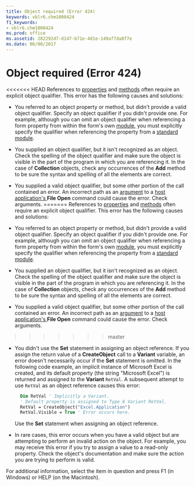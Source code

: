 ```yaml
---
title: Object required (Error 424)
keywords: vblr6.chm1000424
f1_keywords:
- vblr6.chm1000424
ms.prod: office
ms.assetid: 282292d7-d147-b71e-4d1e-149af7da8f7e
ms.date: 06/08/2017
---
```



# Object required (Error 424)

<<<<<<< HEAD
References to [properties](../../Glossary/vbe-glossary.md) and [methods](../../Glossary/vbe-glossary.md) often require an explicit object qualifier. This error has the following causes and solutions:

- You referred to an object property or method, but didn't provide a valid object qualifier. Specify an object qualifier if you didn't provide one. For example, although you can omit an object qualifier when referencing a form property from within the form's own [module](../../Glossary/vbe-glossary.md), you must explicitly specify the qualifier when referencing the property from a [standard module](../../Glossary/vbe-glossary.md).
    
- You supplied an object qualifier, but it isn't recognized as an object. Check the spelling of the object qualifier and make sure the object is visible in the part of the program in which you are referencing it. In the case of **Collection** objects, check any occurrences of the **Add** method to be sure the syntax and spelling of all the elements are correct.
    
- You supplied a valid object qualifier, but some other portion of the call contained an error. An incorrect path as an [argument](../../Glossary/vbe-glossary.md) to a [host application's ](../../Glossary/vbe-glossary.md) **File Open** command could cause the error. Check arguments.
=======
References to [properties](../../Glossary/vbe-glossary.md#property) and [methods](../../Glossary/vbe-glossary.md#method) often require an explicit object qualifier. This error has the following causes and solutions:

- You referred to an object property or method, but didn't provide a valid object qualifier. Specify an object qualifier if you didn't provide one. For example, although you can omit an object qualifier when referencing a form property from within the form's own [module](../../Glossary/vbe-glossary.md#module), you must explicitly specify the qualifier when referencing the property from a [standard module](../../Glossary/vbe-glossary.md#standard-module).
    
- You supplied an object qualifier, but it isn't recognized as an object. Check the spelling of the object qualifier and make sure the object is visible in the part of the program in which you are referencing it. In the case of **Collection** objects, check any occurrences of the **Add** method to be sure the syntax and spelling of all the elements are correct.
    
- You supplied a valid object qualifier, but some other portion of the call contained an error. An incorrect path as an [argument](../../Glossary/vbe-glossary.md#argument) to a [host application's ](../../Glossary/vbe-glossary.md#host-application) **File Open** command could cause the error. Check arguments.
>>>>>>> master
    
- You didn't use the **Set** statement in assigning an object reference. If you assign the return value of a **CreateObject** call to a **Variant** variable, an error doesn't necessarily occur if the **Set** statement is omitted. In the following code example, an implicit instance of Microsoft Excel is created, and its default property (the string "Microsoft Excel") is returned and assigned to the **Variant** `RetVal`. A subsequent attempt to use  `RetVal` as an object reference causes this error:
    
  ```vb
    Dim RetVal ' Implicitly a Variant. 
    ' Default property is assigned to Type 8 Variant RetVal. 
    RetVal = CreateObject("Excel.Application") 
    RetVal.Visible = True ' Error occurs here. 
  ```

  Use the **Set** statement when assigning an object reference.
    
- In rare cases, this error occurs when you have a valid object but are attempting to perform an invalid action on the object. For example, you may receive this error if you try to assign a value to a read-only property. Check the object's documentation and make sure the action you are trying to perform is valid.
    

For additional information, select the item in question and press F1 (in Windows) or HELP (on the Macintosh).

